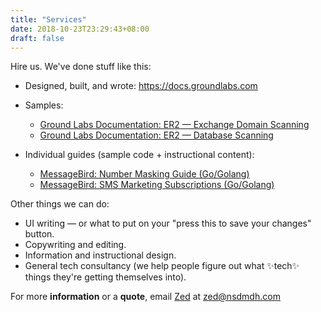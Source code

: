 ```yaml
---
title: "Services"
date: 2018-10-23T23:29:43+08:00
draft: false
---
```


Hire us. We've done stuff like this:

* Designed, built, and wrote: https://docs.groundlabs.com
* Samples:
  * [Ground Labs Documentation: ER2 — Exchange Domain Scanning](https://docs.groundlabs.com/er2.0.26/Content/Targets/Add_Targets/Cloud_Targets/Exchange_Domain.htm)
  * [Ground Labs Documentation: ER2 — Database Scanning](https://docs.groundlabs.com/er2.0.26/Content/Targets/Add_Targets/Server_Targets/Databases.htm)

* Individual guides (sample code + instructional content): 
  * [MessageBird: Number Masking Guide (Go/Golang)](https://github.com/messagebirdguides/masked-numbers-guide-go)
  * [MessageBird: SMS Marketing Subscriptions (Go/Golang)](https://github.com/messagebirdguides/subscriptions-guide-go)

Other things we can do:

- UI writing — or what to put on your "press this to save your changes" button.
- Copywriting and editing.
- Information and instructional design.
- General tech consultancy (we help people figure out what ✨tech✨ things they're getting themselves into).

For more **information** or a **quote**, email [Zed](https://www.zeddee.com/) at [zed@nsdmdh.com](mailto://zed@nsdmdh.com)
